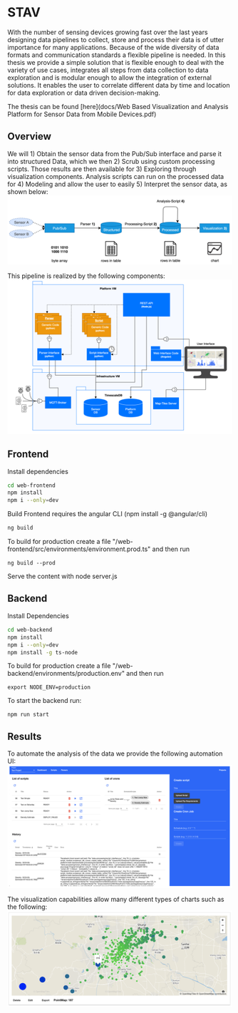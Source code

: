 # STAV

With the number of sensing devices growing fast over the last years designing data pipelines to collect, 
store and process their data is of utter importance for many applications.
Because of the wide diversity of data formats and communication standards a flexible pipeline is needed.
In this thesis we provide a simple solution that is flexible enough to deal with the variety of use cases, 
integrates all steps from data collection to data exploration and is modular enough to allow the integration of external solutions. 
It enables the user to correlate different data by time and location for data exploration or data driven decision-making.  

The thesis can be found [here](docs/Web Based Visualization and Analysis Platform for Sensor Data from Mobile Devices.pdf)

## Overview
We will 1) Obtain the sensor data from the Pub/Sub interface and parse it into structured Data, which we then 2) Scrub using custom processing scripts. Those results are then available for 3) Exploring through visualization components. Analysis scripts can run on the processed data for 4) Modeling and allow the user to easily 5) Interpret the sensor data, as shown below:
![Image of the Pipeline](docs/pipeline.png)

This pipeline is realized by the following components:
![Image of the Components](docs/components_overview.png)

## Frontend
Install dependencies
```bash
cd web-frontend
npm install
npm i --only=dev
```

Build Frontend requires the angular CLI (npm install -g @angular/cli)
```bash
ng build
```

To build for production create a file "/web-frontend/src/environments/environment.prod.ts" and then run
```
ng build --prod
```

Serve the content with node server.js

## Backend
Install Dependencies
```bash
cd web-backend
npm install
npm i --only=dev
npm install -g ts-node
```

To build for production create a file "/web-backend/environments/production.env" and then run
```
export NODE_ENV=production
```
To start the backend run:
```
npm run start
```


## Results
To automate the analysis of the data we provide the following automation UI:
![Image of the Script Automation](docs/analysis_script_automation.png)

The visualization capabilities allow many different types of charts such as the following:
![Image of the Geo Visualization](docs/geo_visualization.png)